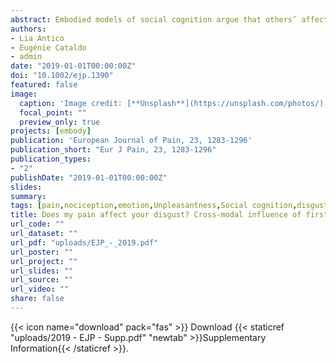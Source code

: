 ```yaml
---
abstract: Embodied models of social cognition argue that others’ affective states are processed by re-enacting a sensory-specific representation of the same state in the observer. However, neuroimaging studies suggest that a reliable part of the representation shared between self and others is supramodal and relates to dimensions such as Unpleasantness or arousal, common to qualitatively different experiences. Here we investigated whether representations of first-hand pain and disgust influenced the subsequent evaluation of facial expressions in Modality-specific fashion, or in terms of Unpleasantness or arousal. Thirty volunteers were subjected to thermal painful and olfactory disgusting events, and subsequently were asked to classify computer-generated faces expressing pain (characterized by high Unpleasantness and arousal), disgust (high Unpleasantness and low arousal), surprise (low Unpleasantness and high arousal) and hybrid combinations thereof. Thermal and olfactory events were associated with comparable Unpleasantness ratings and heart rate (but stronger galvanic response was found for painful temperatures). Furthermore, we found that the appraisal of facial expressions was biased by the prior stimulus, with more frequent pain classifications following thermal stimuli, and more frequent disgust classifications following olfactory stimuli. Critically, this modulation was cross-modal in nature, as each first-hand stimulation influenced in comparable fashion facial traits diagnostic of both pain and disgust, without instead generalizing to features of surprise. Overall, these data support the presence of shared coding between one's aversive experiences and the appraisal of others’ facial responses, which is best describable as supramodal representation of the Unpleasantness of the experience. These results extend previous findings about common representational coding between the experience of first-hand and others’ pain. In particular, they highlight that reliable part of the information shared is supramodal in nature and relates to a broad dimension of Unpleasantness common also to painless aversive states such as disgust.
authors:
- Lia Antico
- Eugénie Cataldo
- admin
date: "2019-01-01T00:00:00Z"
doi: "10.1002/ejp.1390"
featured: false
image: 
  caption: 'Image credit: [**Unsplash**](https://unsplash.com/photos/)'
  focal_point: ""
  preview_only: true
projects: [embody]
publication: 'European Journal of Pain, 23, 1283-1296'
publication_short: "Eur J Pain, 23, 1283-1296"
publication_types:
- "2"
publishDate: "2019-01-01T00:00:00Z"
slides: 
summary:
tags: [pain,nociception,emotion,Unpleasantness,Social cognition,disgust,Facial expressions,face processing,emotion expression,Electrophysiology,Skin Conductance Response,olfaction,sequential-task paradigm]
title: Does my pain affect your disgust? Cross-modal influence of first-hand aversive experiences in the appraisal of others' facial expressions
url_code: ""
url_dataset: ""
url_pdf: "uploads/EJP_-_2019.pdf"
url_poster: ""
url_project: ""
url_slides: ""
url_source: ""
url_video: ""
share: false
---
```


{{< icon name="download" pack="fas" >}} Download {{< staticref "uploads/2019 - EJP - Supp.pdf" "newtab" >}}Supplementary Information{{< /staticref >}}.
